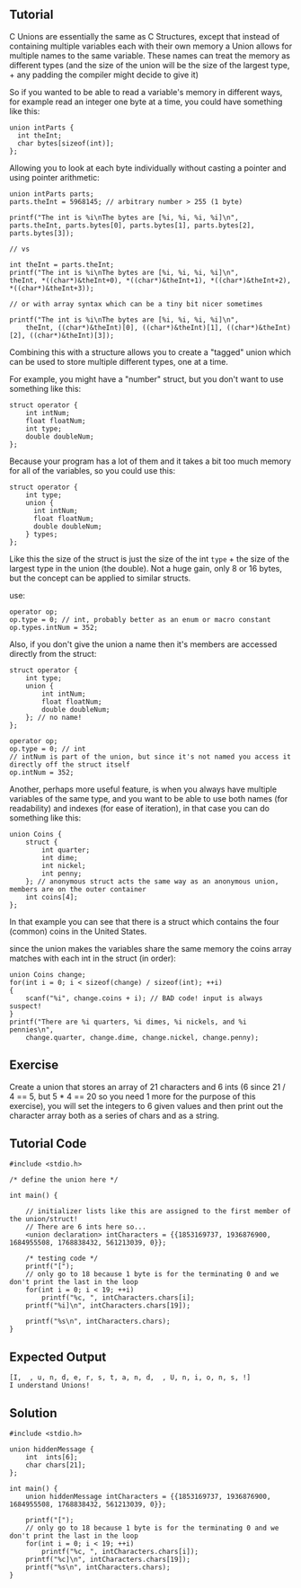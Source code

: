 Tutorial
--------

C Unions are essentially the same as C Structures, except that instead of containing multiple variables each with their own memory a Union allows for multiple names to the same variable. These names can treat the memory as different types (and the size of the union will be the size of the largest type, + any padding the compiler might decide to give it)

So if you wanted to be able to read a variable's memory in different ways, for example read an integer one byte at a time, you could have something like this:

    union intParts {
      int theInt;
      char bytes[sizeof(int)];
    };

Allowing you to look at each byte individually without casting a pointer and using pointer arithmetic:

    union intParts parts;
    parts.theInt = 5968145; // arbitrary number > 255 (1 byte)
  
    printf("The int is %i\nThe bytes are [%i, %i, %i, %i]\n",
    parts.theInt, parts.bytes[0], parts.bytes[1], parts.bytes[2], parts.bytes[3]);
    
    // vs
    
    int theInt = parts.theInt;
    printf("The int is %i\nThe bytes are [%i, %i, %i, %i]\n",
    theInt, *((char*)&theInt+0), *((char*)&theInt+1), *((char*)&theInt+2), *((char*)&theInt+3));
  
    // or with array syntax which can be a tiny bit nicer sometimes
  
    printf("The int is %i\nThe bytes are [%i, %i, %i, %i]\n",
        theInt, ((char*)&theInt)[0], ((char*)&theInt)[1], ((char*)&theInt)[2], ((char*)&theInt)[3]);

Combining this with a structure allows you to create a "tagged" union which can be used to store multiple different types, one at a time.

For example, you might have a "number" struct, but you don't want to use something like this:

    struct operator {
        int intNum;
        float floatNum;
        int type;
        double doubleNum;
    };

Because your program has a lot of them and it takes a bit too much memory for all of the variables, so you could use this:

    struct operator {
        int type;
        union {
          int intNum;
          float floatNum;
          double doubleNum;
        } types;
    };

Like this the size of the struct is just the size of the int `type` + the size of the largest type in the union (the double). Not a huge gain, only 8 or 16 bytes, but the concept can be applied to similar structs.

use:

    operator op;
    op.type = 0; // int, probably better as an enum or macro constant
    op.types.intNum = 352;
  
Also, if you don't give the union a name then it's members are accessed directly from the struct:

    struct operator {
        int type;
        union {
            int intNum;
            float floatNum;
            double doubleNum;
        }; // no name!
    };
  
    operator op;
    op.type = 0; // int
    // intNum is part of the union, but since it's not named you access it directly off the struct itself
    op.intNum = 352;

Another, perhaps more useful feature, is when you always have multiple variables of the same type, and you want to be able to use both names (for readability) and indexes (for ease of iteration), in that case you can do something like this:

    union Coins {
        struct {
            int quarter;
            int dime;
            int nickel;
            int penny;
        }; // anonymous struct acts the same way as an anonymous union, members are on the outer container
        int coins[4];
    };

In that example you can see that there is a struct which contains the four (common) coins in the United States.

since the union makes the variables share the same memory the coins array matches with each int in the struct (in order):

    union Coins change;
    for(int i = 0; i < sizeof(change) / sizeof(int); ++i)
    {
        scanf("%i", change.coins + i); // BAD code! input is always suspect!
    }
    printf("There are %i quarters, %i dimes, %i nickels, and %i pennies\n",
        change.quarter, change.dime, change.nickel, change.penny);


Exercise
--------

Create a union that stores an array of 21 characters and 6 ints (6 since 21 / 4 == 5, but 5 * 4 == 20 so you need 1 more for the purpose of this exercise), you will set the integers to 6 given values and then print out the character array both as a series of chars and as a string.

Tutorial Code
-------------

    #include <stdio.h>
  
    /* define the union here */
  
    int main() {
    
        // initializer lists like this are assigned to the first member of the union/struct!
        // There are 6 ints here so...
        <union declaration> intCharacters = {{1853169737, 1936876900, 1684955508, 1768838432, 561213039, 0}};
      
        /* testing code */
        printf("[");
        // only go to 18 because 1 byte is for the terminating 0 and we don't print the last in the loop
        for(int i = 0; i < 19; ++i)
            printf("%c, ", intCharacters.chars[i];
        printf("%i]\n", intCharacters.chars[19]);
    
        printf("%s\n", intCharacters.chars);
    }

Expected Output
---------------

    [I,  , u, n, d, e, r, s, t, a, n, d,  , U, n, i, o, n, s, !]
    I understand Unions!

Solution
--------

    #include <stdio.h>
  
    union hiddenMessage {
        int  ints[6];
        char chars[21];
    };
  
    int main() {
        union hiddenMessage intCharacters = {{1853169737, 1936876900, 1684955508, 1768838432, 561213039, 0}};
    
        printf("[");
        // only go to 18 because 1 byte is for the terminating 0 and we don't print the last in the loop
        for(int i = 0; i < 19; ++i)
            printf("%c, ", intCharacters.chars[i]);
        printf("%c]\n", intCharacters.chars[19]);
        printf("%s\n", intCharacters.chars);
    }
